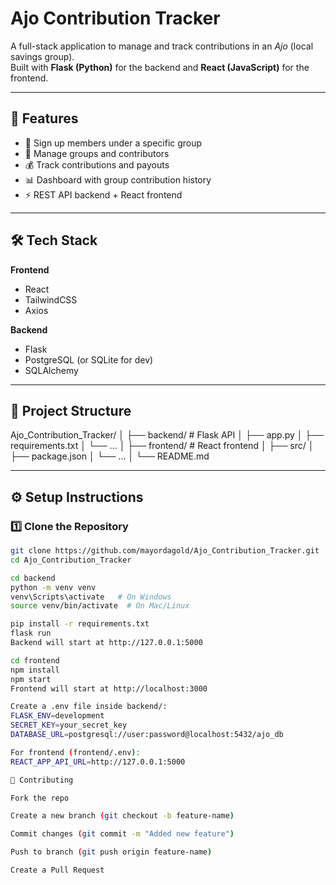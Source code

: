 # Ajo Contribution Tracker

A full-stack application to manage and track contributions in an *Ajo* (local savings group).  
Built with **Flask (Python)** for the backend and **React (JavaScript)** for the frontend.  

---

## 🚀 Features
- 📝 Sign up members under a specific group
- 👥 Manage groups and contributors
- 💰 Track contributions and payouts
- 📊 Dashboard with group contribution history
- ⚡ REST API backend + React frontend

---

## 🛠 Tech Stack
**Frontend**
- React
- TailwindCSS
- Axios  

**Backend**
- Flask
- PostgreSQL (or SQLite for dev)
- SQLAlchemy  

---

## 📂 Project Structure

Ajo_Contribution_Tracker/
│
├── backend/ # Flask API
│ ├── app.py
│ ├── requirements.txt
│ └── ...
│
├── frontend/ # React frontend
│ ├── src/
│ ├── package.json
│ └── ...
│
└── README.md


---

## ⚙️ Setup Instructions

### 1️⃣ Clone the Repository
```bash
git clone https://github.com/mayordagold/Ajo_Contribution_Tracker.git
cd Ajo_Contribution_Tracker

cd backend
python -m venv venv
venv\Scripts\activate   # On Windows
source venv/bin/activate  # On Mac/Linux

pip install -r requirements.txt
flask run
Backend will start at http://127.0.0.1:5000

cd frontend
npm install
npm start
Frontend will start at http://localhost:3000

Create a .env file inside backend/:
FLASK_ENV=development
SECRET_KEY=your_secret_key
DATABASE_URL=postgresql://user:password@localhost:5432/ajo_db

For frontend (frontend/.env):
REACT_APP_API_URL=http://127.0.0.1:5000

🤝 Contributing

Fork the repo

Create a new branch (git checkout -b feature-name)

Commit changes (git commit -m "Added new feature")

Push to branch (git push origin feature-name)

Create a Pull Request
